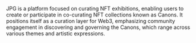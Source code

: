 JPG is a platform focused on curating NFT exhibitions, enabling users to create or participate in co-curating NFT collections known as Canons. It positions itself as a curation layer for Web3, emphasizing community engagement in discovering and governing the Canons, which range across various themes and artistic expressions.
